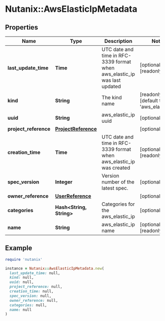 # Nutanix::AwsElasticIpMetadata

## Properties

| Name | Type | Description | Notes |
| ---- | ---- | ----------- | ----- |
| **last_update_time** | **Time** | UTC date and time in RFC-3339 format when aws_elastic_ip was last updated  | [optional][readonly] |
| **kind** | **String** | The kind name | [readonly][default to &#39;aws_elastic_ip&#39;] |
| **uuid** | **String** | aws_elastic_ip uuid | [optional] |
| **project_reference** | [**ProjectReference**](ProjectReference.md) |  | [optional] |
| **creation_time** | **Time** | UTC date and time in RFC-3339 format when aws_elastic_ip was created  | [optional][readonly] |
| **spec_version** | **Integer** | Version number of the latest spec. | [optional] |
| **owner_reference** | [**UserReference**](UserReference.md) |  | [optional] |
| **categories** | **Hash&lt;String, String&gt;** | Categories for the aws_elastic_ip | [optional] |
| **name** | **String** | aws_elastic_ip name | [optional][readonly] |

## Example

```ruby
require 'nutanix'

instance = Nutanix::AwsElasticIpMetadata.new(
  last_update_time: null,
  kind: null,
  uuid: null,
  project_reference: null,
  creation_time: null,
  spec_version: null,
  owner_reference: null,
  categories: null,
  name: null
)
```

